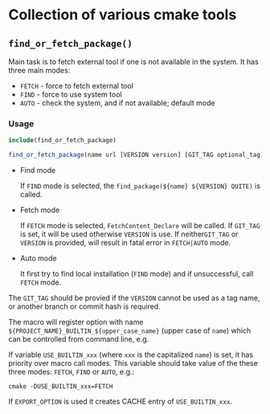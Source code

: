 # Collection of various cmake tools

## `find_or_fetch_package()`

Main task is to fetch external tool if one is not available in the system. It has three main modes:
* `FETCH` - force to fetch external tool
* `FIND` - force to use system tool
* `AUTO` - check the system, and if not available; default mode

### Usage

```cmake
include(find_or_fetch_package)

find_or_fetch_package(name url [VERSION version] [GIT_TAG optional_tag] [FETCH|FIND|AUTO] [EXPORT_OPTION])
```

* Find mode

  If `FIND` mode is selected, the `find_package(${name} ${VERSION} QUITE)` is called.

* Fetch mode

  If `FETCH` mode is selected, `FetchContent_Declare` will be called. If `GIT_TAG` is set, it will be used otherwise `VERSION` is use. If neither`GIT_TAG` or `VERSION` is provided, will result in fatal error in `FETCH|AUTO` mode.

* Auto mode

  It first try to find local installation (`FIND` mode) and if unsuccessful, call `FETCH` mode.


The `GIT_TAG` should be provied if the `VERSION` cannot be used as a tag name, or another branch or commit hash is required.

The macro will register option with name `${PROJECT_NAME}_BUILTIN_${upper_case_name}` (upper case of `name`) which can be controlled from command line, e.g.

If variable `USE_BUILTIN_xxx` (where `xxx` is the capitalized `name`) is set, it has priority over macro call modes. This variable should take value of the these three modes: `FETCH`, `FIND` or `AUTO`, e.g.:

`cmake -DUSE_BUILTIN_xxx=FETCH`

If `EXPORT_OPTION` is used it creates CACHE entry of `USE_BUILTIN_xxx`.
